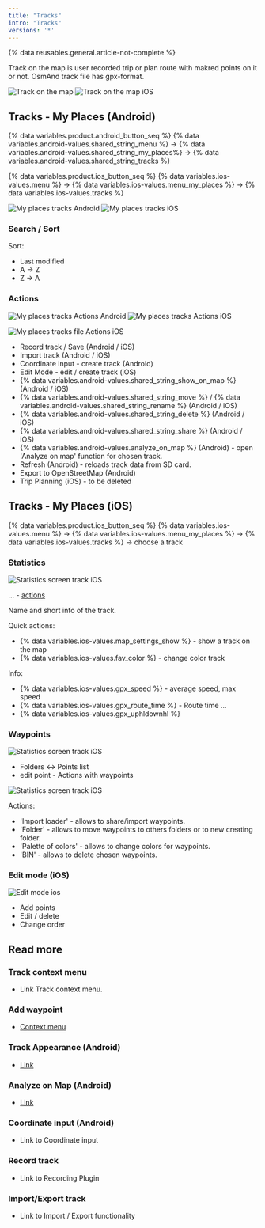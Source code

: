 ```yaml
---
title: "Tracks"
intro: "Tracks"
versions: '*'
---
```


{% data reusables.general.article-not-complete %}

Track on the map is user recorded trip or plan route with makred points on it or not. OsmAnd track file has gpx-format.

![Track on the map](/assets/images/personal/tracks/track_on_map_android.png) ![Track on the map iOS](/assets/images/personal/tracks/track_on_map_ios.png)

## Tracks - My Places (Android)

{% data variables.product.android_button_seq %} {% data variables.android-values.shared_string_menu %} → {% data variables.android-values.shared_string_my_places%} → {% data variables.android-values.shared_string_tracks %}

{% data variables.product.ios_button_seq %} {% data variables.ios-values.menu %} → {% data variables.ios-values.menu_my_places %} → {% data variables.ios-values.tracks %}

![My places tracks Android](/assets/images/personal/tracks/my_places_tracks_android.png) ![My places tracks iOS](/assets/images/personal/tracks/my_places_tracks_ios.png)

### Search / Sort

Sort: 
- Last modified
- A -> Z
- Z -> A

### Actions 

![My places tracks Actions Android](/assets/images/personal/tracks/my_places_tracks_actions_android.png) ![My places tracks Actions iOS](/assets/images/personal/tracks/my_places_tracks_actions_ios.png)

![My places tracks file Actions iOS](/assets/images/personal/tracks/my_places_track_file_actions_ios.png)

- Record track / Save (Android / iOS)
- Import track (Android / iOS)
- Coordinate input - create track (Android)
- Edit Mode - edit / create track (iOS) 
- {% data variables.android-values.shared_string_show_on_map %} (Android / iOS)
- {% data variables.android-values.shared_string_move %} /  {% data variables.android-values.shared_string_rename %}  (Android / iOS)
- {% data variables.android-values.shared_string_delete %} (Android / iOS)
- {% data variables.android-values.shared_string_share %}  (Android / iOS)
- {% data variables.android-values.analyze_on_map %} (Android) - open 'Analyze on map' function for chosen track.
- Refresh (Android) - reloads track data from SD card.
- Export to OpenStreetMap (Android)
- Trip Planning (iOS) - to be deleted

## Tracks - My Places (iOS)

{% data variables.product.ios_button_seq %} {% data variables.ios-values.menu %} → {% data variables.ios-values.menu_my_places %} → {% data variables.ios-values.tracks %} → choose a track

### Statistics

![Statistics screen track iOS](/assets/images/personal/tracks/statistics_track_ios.png)

&#8230; - [actions](/osmand/personal/tracks#actions)

Name and short info of the track.

Quick actions:
- {% data variables.ios-values.map_settings_show %} - show a track on the map
- {% data variables.ios-values.fav_color %}    - change color track

Info:
- {% data variables.ios-values.gpx_speed %} - average speed, max speed
- {% data variables.ios-values.gpx_route_time %} - Route time ...
- {% data variables.ios-values.gpx_uphldownhl %}

### Waypoints

![Statistics screen track iOS](/assets/images/personal/tracks/waypoints_track_list_ios.png)

- Folders <-> Points list
- edit point - Actions with waypoints

![Statistics screen track iOS](/assets/images/personal/tracks/waypoints_track_list_actions_ios.png)

Actions:
- 'Import loader' - allows to share/import waypoints.
- 'Folder' - allows to move waypoints to others folders or to new creating folder.
- 'Palette of colors' - allows to change colors for waypoints.
- 'BIN' - allows to delete chosen waypoints.

### Edit mode (iOS)

![Edit mode ios](/assets/images/personal/tracks/edit_mode_ios.png) 

- Add points
- Edit / delete
- Change order

## Read more

### Track context menu

- Link Track context menu.

### Add waypoint

- [Context menu](/osmand/map/map-context-menu#-add--edit--track-waypoint)

### Track Appearance (Android)

- [Link](/osmand/map/tracks-on-map)

### Analyze on Map (Android)

- [Link](/osmand/map/tracks-on-map)

### Coordinate input (Android)

- Link to Coordinate input

### Record track

- Link to Recording Plugin

### Import/Export track

- Link to Import / Export functionality



